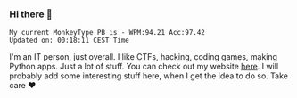 ### Hi there 👋
<!-- PB START -->
```
My current MonkeyType PB is - WPM:94.21 Acc:97.42
Updated on: 00:18:11 CEST Time
```
<!-- PB END -->
I'm an IT person, just overall. I like CTFs, hacking, coding games, making Python apps. Just a lot of stuff.
You can check out my website [here](https://skill3472.github.io/).
I will probably add some interesting stuff here, when I get the idea to do so. Take care ❤️
